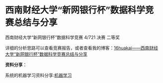# 西南财经大学“新网银行杯”数据科学竞赛总结与分享

西南财经大学“新网银行杯”数据科学竞赛 4/721 决赛 二等奖

详细的分析思路可以查看竞赛报告，或者查看我的博客：[16huakai——西南财经大学“新网银行杯”数据科学竞赛总结与分享](https://blog.csdn.net/huakai16/article/details/84099033)

**资料分享**：

系统的机器学习资料分享:[机器学习](https://github.com/TingNie/Coursera-ML-using-matlab-python)
